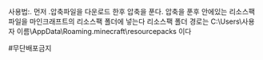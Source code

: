 사용법:.
먼저 .압축파일을 다운로드 한후 압축을 푼다.
압축을 푼후 안에있는 리소스팩 파일을 마인크래프트의 리소스팩 폴더에 넣는다
리소스팩 폴더 경로는 C:\Users\사용자 이름\AppData\Roaming\.minecraft\resourcepacks 이다

#무단배포금지
